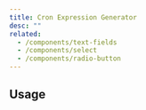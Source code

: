 ```yaml
---
title: Cron Expression Generator
desc: ""
related:
  - /components/text-fields
  - /components/select
  - /components/radio-button
---
```


## Usage

<masa-example file="Examples.cron.Index"></masa-example>
